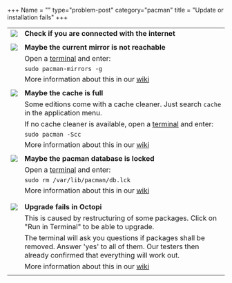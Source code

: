 +++
Name = ""
type="problem-post"
category="pacman"
title = "Update or installation fails"
+++

|   |   |
|---|---|
| <img class="icon" src="/img/actions/question.svg"> | **Check if you are connected with the internet** |
|   |   |
| <img class="icon" src="/img/actions/warning.svg"> | **Maybe the current mirror is not reachable** |
|   | Open a [terminal](/support/commonproblems/howtoterminal) and enter: |
|   | `sudo pacman-mirrors -g` |
|   | More information about this in our [wiki](https://wiki.manjaro.org/index.php?title=Manjaro_Mirrors) |
|   |   |
| <img class="icon" src="/img/actions/warning.svg"> | **Maybe the cache is full** |
|   | Some editions come with a cache cleaner. Just search `cache` in the application menu. |
|   | If no cache cleaner is available, open a [terminal](/support/commonproblems/howtoterminal) and enter: |
|   | `sudo pacman -Scc` |
|   | More information about this in our [wiki](https://wiki.manjaro.org/index.php?title=Pacman_Tips#Cleaning_Packages) |
|   |   |
| <img class="icon" src="/img/actions/warning.svg"> | **Maybe the pacman database is locked** |
|   | Open a [terminal](/support/commonproblems/howtoterminal) and enter: |
|   | `sudo rm /var/lib/pacman/db.lck` |
|   | More information about this in our [wiki](https://wiki.manjaro.org/index.php?title=Pacman_troubleshooting#.22Unable_to_lock_database.22_Error) |
|   |   |
|   |   |
| <img class="icon" src="/img/actions/information.svg"> | **Upgrade fails in Octopi** |
|   | This is caused by restructuring of some packages. Click on "Run in Terminal" to be able to upgrade. |
|   | The terminal will ask you questions if packages shall be removed. Answer 'yes' to all of them. Our testers then already confirmed that everything will work out. |
|   | More information about this in our [wiki](https://wiki.manjaro.org/index.php?title=Pacman_troubleshooting) |
|   |   |
